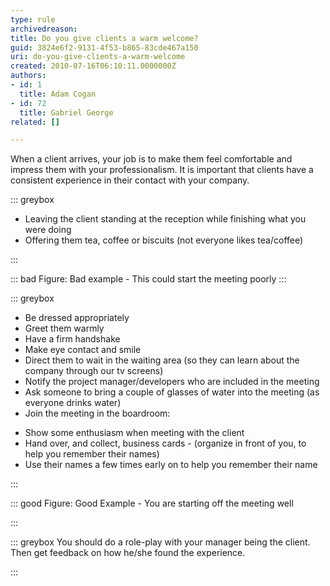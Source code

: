 ```yaml
---
type: rule
archivedreason: 
title: Do you give clients a warm welcome?
guid: 3824e6f2-9131-4f53-b865-83cde467a150
uri: do-you-give-clients-a-warm-welcome
created: 2010-07-16T06:10:11.0000000Z
authors:
- id: 1
  title: Adam Cogan
- id: 72
  title: Gabriel George
related: []

---
```


When a client arrives, your job is to make them feel comfortable and impress them with your professionalism. It is important that clients have a consistent experience in their contact with your company.

<!--endintro-->


::: greybox

* Leaving the client standing at the reception while finishing what you were doing
* Offering them tea, coffee or biscuits (not everyone likes tea/coffee)


:::



::: bad
Figure: Bad example - This could start the meeting poorly
:::



::: greybox

* Be dressed appropriately
* Greet them warmly
* Have a firm handshake
* Make eye contact and smile
* Direct them to wait in the waiting area (so they can learn about the company through our tv screens)
* Notify the project manager/developers who are included in the meeting
* Ask someone to bring a couple of glasses of water into the meeting (as everyone drinks water)
* Join the meeting in the boardroom:
- Show some enthusiasm when meeting with the client
- Hand over, and collect, business cards - (organize in front of you, to help you remember their names)
- Use their names a few times early on to help you remember their name


:::



::: good
Figure: Good Example - You are starting off the meeting well

:::





::: greybox
You should do a role-play with your manager being the client. Then get feedback on how he/she found the experience. 

:::
